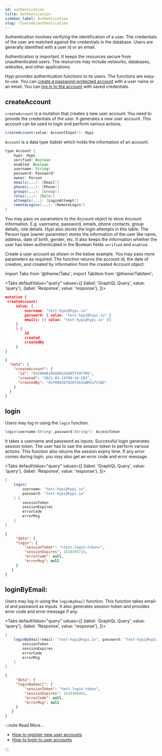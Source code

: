 ```yaml
---
id: authentication
title: Authentication
sidebar_label: Authentication
slug: /lowcode/authentication
---
```


Authentication involves verifying the identification of a user. The credentials of the user are matched against the credentials in the database. Users are generally identified with a user id or an email.

Authentication is important. It keeps the resources secure from unauthenticated users. The resources may include networks, databases, websites, and other applications. 

Hypi provides authentication functions to its users. The functions are easy-to-use. You can [create a password-protected account](#createaccount) with a user name or an email. You can [log in to the account](#login) with saved credentials.

## createAccount

`createAccount` is a mutation that creates a new user account. You need to provide the credentials of the user. It generates a new user account. This account can be used to login and perform various actions.
```java
createAccount(value: AccountInput!): Hypi
```
`Account` is a data type (table) which holds the information of an account.
```java
type Account {
    hypi: Hypi
    verified: Boolean
    enabled: Boolean
    username: String!
    password: Password!
    owner: Person
    emails(...): [Email!]
    phones(...): [Phone!]
    groups(...): [Group!]
    roles(...): [Role!]
    attempts(...): [LoginAttempt!]
    remoteLogins(...): [RemoteLogin!]
}
```
You may pass on parameters to the Account object to store Account information. E.g. username, password, emails, phone contacts, group details, role details. Hypi also stores the login attempts in this table. The Person type (owner parameter) stores the information of the user like name, address, date of birth, gender, etc. It also keeps the information whether the user has been authenticated in the Boolean fields `verified` and `enabled`.

Create a user account as shown in the below example. You may pass more parameters as required. The  function returns the account id, the date of creation, and created by information from the created Account object.

import Tabs from '@theme/Tabs';
import TabItem from '@theme/TabItem';

<Tabs
  defaultValue="query"
  values={[
    {label: 'GraphQL Query', value: 'query'},
    {label: 'Response', value: 'response'},
  ]}>
<TabItem value="query">

```json
mutation {
 createAccount(
     value: {
         username: "test-hypi@hypi.io"
         password: { value: "test-hypi@hypi.io" }
         emails: [{ value: "test-hypi@hypi.io" }]
     }
     ) {
         id
         created
         createdBy
     }
}
```
</TabItem>

<TabItem value="response">

```json
{
  "data": {
    "createAccount": {
      "id": "01F0R0BJ9XGDHS2GGM7YY4Y7M1",
      "created": "2021-03-14T09:16:28Z",
      "createdBy": "01F008Z07AZ6T263GWMCG7CCWZ"
    }
  }
}
```

</TabItem>
</Tabs>

## login

Users may log in using the `login` function.
```java
login(username:String!,password:String!): AccessToken
```
 It takes a username and password as inputs. Successful login generates session token. The user has to use the session token to perform various actions. This function also returns the session expiry time. If any error comes during login, you may also get an error code and error message.

<Tabs
  defaultValue="query"
  values={[
    {label: 'GraphQL Query', value: 'query'},
    {label: 'Response', value: 'response'},
  ]}>
<TabItem value="query">

```java
{
    login(
        username: "test-hypi@hypi.io", 
        password: "test-hypi@hypi.io"
    ) {
        sessionToken
        sessionExpires
        errorCode
        errorMsg
    }
}
```

</TabItem>

<TabItem value="response">

```json
{
     "data": {
     "login": {
         "sessionToken": "<test.login-token>",
         "sessionExpires": 1618305724,
         "errorCode": null,
         "errorMsg": null
     }
   }
}
```

</TabItem>
</Tabs>

## loginByEmail:

Users may log in using the `loginByEmail` function. This function takes email-id and password as inputs. It also generates session-token and provides error code and error message if any.

<Tabs
  defaultValue="query"
  values={[
    {label: 'GraphQL Query', value: 'query'},
    {label: 'Response', value: 'response'},
  ]}>
<TabItem value="query">

```java
{
    loginByEmail(email: "test-hypi@hypi.io", password: "test-hypi@hypi.io") {
        sessionToken
        sessionExpires
        errorCode
        errorMsg
    }
}
```

</TabItem>

<TabItem value="response">

```json
{
     "data": {
     "loginByEmail": {
         "sessionToken": "test.login-token",
         "sessionExpires": 1618306063,
         "errorCode": null,
         "errorMsg": null
     }
   }
}
```

</TabItem>
</Tabs>

:::note Read More...

* [How to register new user accounts](https://hypi.dev/t/how-to-register-new-user-accounts-in-your-lowcode-hypi-app-instance/118) 
* [How to login to user accounts](https://hypi.dev/t/how-to-login-to-user-accounts-in-your-lowcode-hypi-app-instance/117)

:::

